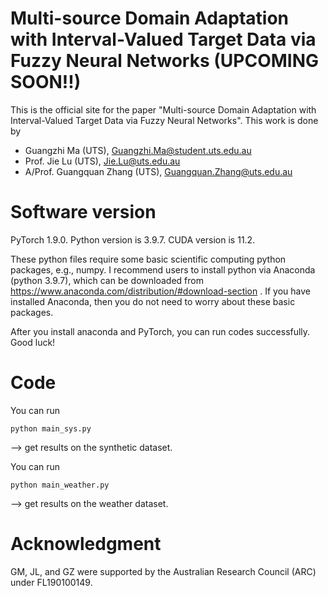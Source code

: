 # Multi-source Domain Adaptation with Interval-Valued Target Data via Fuzzy Neural Networks (UPCOMING SOON!!)
This is the official site for the paper "Multi-source Domain Adaptation with Interval-Valued Target Data via Fuzzy Neural Networks". This work is done by 

- Guangzhi Ma (UTS), Guangzhi.Ma@student.uts.edu.au
- Prof. Jie Lu (UTS), Jie.Lu@uts.edu.au
- A/Prof. Guangquan Zhang (UTS), Guangquan.Zhang@uts.edu.au

# Software version
PyTorch 1.9.0. Python version is 3.9.7. CUDA version is 11.2.

These python files require some basic scientific computing python packages, e.g., numpy. I recommend users to install python via Anaconda (python 3.9.7), which can be downloaded from https://www.anaconda.com/distribution/#download-section . If you have installed Anaconda, then you do not need to worry about these basic packages.

After you install anaconda and PyTorch, you can run codes successfully. Good luck!

# Code
You can run 
```
python main_sys.py 
```
--> get results on the synthetic dataset.

You can run 
```
python main_weather.py 
```
--> get results on the weather dataset.


# Acknowledgment
GM, JL, and GZ were supported by the Australian Research Council (ARC) under FL190100149.
